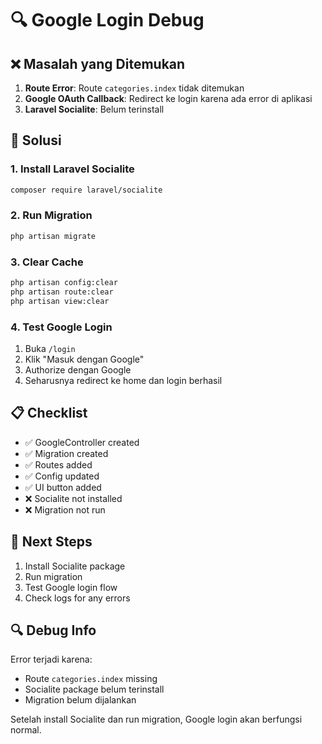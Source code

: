 # 🔍 Google Login Debug

## ❌ Masalah yang Ditemukan

1. **Route Error**: Route `categories.index` tidak ditemukan
2. **Google OAuth Callback**: Redirect ke login karena ada error di aplikasi
3. **Laravel Socialite**: Belum terinstall

## 🔧 Solusi

### 1. Install Laravel Socialite
```bash
composer require laravel/socialite
```

### 2. Run Migration
```bash
php artisan migrate
```

### 3. Clear Cache
```bash
php artisan config:clear
php artisan route:clear
php artisan view:clear
```

### 4. Test Google Login
1. Buka `/login`
2. Klik "Masuk dengan Google"
3. Authorize dengan Google
4. Seharusnya redirect ke home dan login berhasil

## 📋 Checklist

- ✅ GoogleController created
- ✅ Migration created  
- ✅ Routes added
- ✅ Config updated
- ✅ UI button added
- ❌ Socialite not installed
- ❌ Migration not run

## 🚀 Next Steps

1. Install Socialite package
2. Run migration
3. Test Google login flow
4. Check logs for any errors

## 🔍 Debug Info

Error terjadi karena:
- Route `categories.index` missing
- Socialite package belum terinstall
- Migration belum dijalankan

Setelah install Socialite dan run migration, Google login akan berfungsi normal.